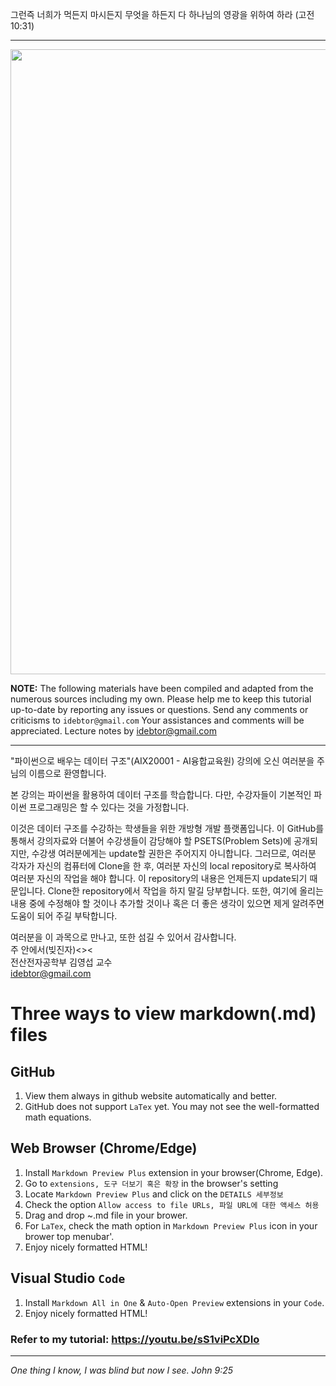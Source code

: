 
그런즉 너희가 먹든지 마시든지 무엇을 하든지 다 하나님의 영광을 위하여 하라 (고전10:31)

-------
<img src="https://github.com/idebtor/DSpy/blob/6b3676c3de29f85d2e7f30679676d1fd96d88b17/images/WelcomeToDataStructures.jpg?raw=true" width=1000>

__NOTE:__ The following materials have been compiled and adapted from the numerous sources including my own. Please help me to keep this tutorial up-to-date by reporting any issues or questions. Send any comments or criticisms to `idebtor@gmail.com` Your assistances and comments will be appreciated.
Lecture notes by idebtor@gmail.com

-----

"파이썬으로 배우는 데이터 구조"(AIX20001 - AI융합교육원) 강의에 오신 여러분을 주님의 이름으로 환영합니다.    

본 강의는 파이썬을 활용하여 데이터 구조를 학습합니다. 다만, 수강자들이 기본적인 파이썬 프로그래밍은 할 수 있다는 것을 가정합니다.   

이것은 데이터 구조를 수강하는 학생들을 위한 개방형 개발 플랫폼입니다. 이 GitHub를 통해서 강의자료와 더불어 수강생들이 감당해야 할 PSETS(Problem Sets)에 공개되지만, 수강생 여러분에게는 update할 권한은 주어지지 아니합니다. 그러므로, 여러분 각자가 자신의 컴퓨터에 Clone을 한 후, 여러분 자신의 local repository로 복사하여 여러분 자신의 작업을 해야 합니다. 이 repository의 내용은 언제든지 update되기 때문입니다. Clone한 repository에서 작업을 하지 말길 당부합니다.  또한, 여기에 올리는 내용 중에 수정해야 할 것이나 추가할 것이나 혹은 더 좋은 생각이 있으면 제게 알려주면 도움이 되어 주길 부탁합니다.

여러분을 이 과목으로 만나고, 또한 섬길 수 있어서 감사합니다.   
주 안에서(빚진자)<><   
전산전자공학부 김영섭 교수   
idebtor@gmail.com    

# Three ways to view markdown(.md) files

## GitHub 

  1. View them always in github website automatically and better.
  1. GitHub does not support `LaTex` yet. You may not see the well-formatted math equations.

## Web Browser (Chrome/Edge)

  1. Install `Markdown Preview Plus` extension in your browser(Chrome, Edge).
  1. Go to `extensions, 도구 더보기 혹은 확장` in the browser's setting 
  1. Locate `Markdown Preview Plus` and click on the `DETAILS 세부정보`
  1. Check the option `Allow access to file URLs, 파일 URL에 대한 액세스 허용`
  1. Drag and drop ~.md file in your brower.
  1. For `LaTex`, check the math option in `Markdown Preview Plus` icon in your brower top menubar'. 
  1. Enjoy nicely formatted HTML!

## Visual Studio `Code` 
  1. Install `Markdown All in One` & `Auto-Open Preview` extensions in your `Code`.
  1. Enjoy nicely formatted HTML!

### Refer to my tutorial: <https://youtu.be/sS1viPcXDIo> 

----
_One thing I know, I was blind but now I see. John 9:25_

